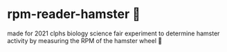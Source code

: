 # rpm-reader-hamster 🐹
made for 2021 clphs biology science fair experiment to determine hamster activity by measuring the RPM of the hamster wheel 🎡